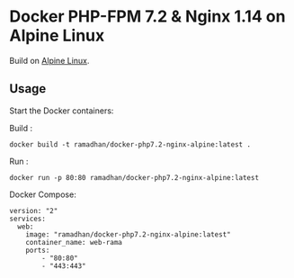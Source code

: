 # Docker PHP-FPM 7.2 & Nginx 1.14 on Alpine Linux

Build on [Alpine Linux](http://www.alpinelinux.org/).

Usage
-----
Start the Docker containers:

Build : 

```
docker build -t ramadhan/docker-php7.2-nginx-alpine:latest .
```

Run :

```
docker run -p 80:80 ramadhan/docker-php7.2-nginx-alpine:latest
```

Docker Compose:

```
version: "2"
services: 
  web:
    image: "ramadhan/docker-php7.2-nginx-alpine:latest"
    container_name: web-rama
    ports:
        - "80:80"
        - "443:443"
```


